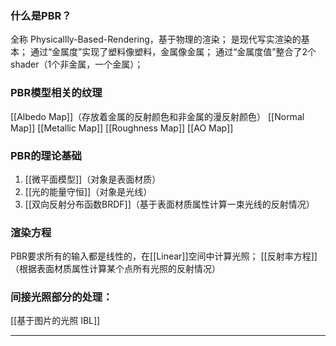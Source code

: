 ### 什么是PBR？
全称 Physicallly-Based-Rendering，基于物理的渲染；
是现代写实渲染的基本；
通过“金属度”实现了塑料像塑料，金属像金属；
通过“金属度值”整合了2个shader（1个非金属，一个金属）；

### PBR模型相关的纹理
[[Albedo Map]]（存放着金属的反射颜色和非金属的漫反射颜色）
[[Normal Map]]
[[Metallic Map]]
[[Roughness Map]]
[[AO Map]]

### PBR的理论基础
1. [[微平面模型]]（对象是表面材质）
2. [[光的能量守恒]]（对象是光线）
3. [[双向反射分布函数BRDF]]（基于表面材质属性计算一束光线的反射情况）

### 渲染方程
PBR要求所有的输入都是线性的，在[[Linear]]空间中计算光照；
[[反射率方程]]（根据表面材质属性计算某个点所有光照的反射情况）

### 间接光照部分的处理：
[[基于图片的光照 IBL]]
***












